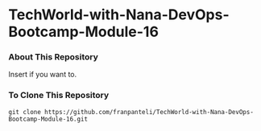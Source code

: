 # TechWorld-with-Nana-DevOps-Bootcamp-Module-16
### About This Repository
Insert if you want to.

### To Clone This Repository
```
git clone https://github.com/franpanteli/TechWorld-with-Nana-DevOps-Bootcamp-Module-16.git